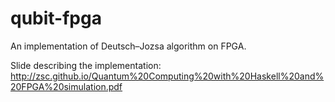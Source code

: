 # qubit-fpga
An implementation of Deutsch–Jozsa algorithm on FPGA.

Slide describing the implementation: http://zsc.github.io/Quantum%20Computing%20with%20Haskell%20and%20FPGA%20simulation.pdf
